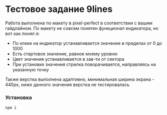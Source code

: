 # Тестовое задание 9lines

Работа выполнена по макету в pixel-perfect в соответствии с вашим гайдлайном.
По макету не совсем понятен функционал индикатора, но вот как понял я:
 - По клике на индикатор устанавливается значение в пределах от 0 до 1000
 - Есть стартовое значение, равное моему уровню
 - Цвет значения устанавливается в зав-ти от сектора
 - При установке значения стрелка поворачивается, направляясь на указанную точку

Также верстка выполнена адаптивно, минимальная ширина экрана - 440px, 
ниже данного значения верстка не тестировалась

### Установка
`npm i`
